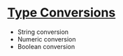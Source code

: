 # [Type Conversions](https://javascript.info/type-conversions)

* String conversion
* Numeric conversion
* Boolean conversion